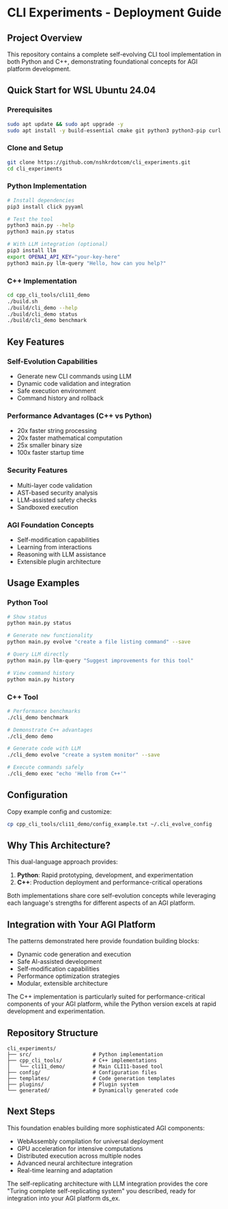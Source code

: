 # CLI Experiments - Deployment Guide

## Project Overview

This repository contains a complete self-evolving CLI tool implementation in both Python and C++, demonstrating foundational concepts for AGI platform development.

## Quick Start for WSL Ubuntu 24.04

### Prerequisites
```bash
sudo apt update && sudo apt upgrade -y
sudo apt install -y build-essential cmake git python3 python3-pip curl
```

### Clone and Setup
```bash
git clone https://github.com/nshkrdotcom/cli_experiments.git
cd cli_experiments
```

### Python Implementation
```bash
# Install dependencies
pip3 install click pyyaml

# Test the tool
python3 main.py --help
python3 main.py status

# With LLM integration (optional)
pip3 install llm
export OPENAI_API_KEY="your-key-here"
python3 main.py llm-query "Hello, how can you help?"
```

### C++ Implementation
```bash
cd cpp_cli_tools/cli11_demo
./build.sh
./build/cli_demo --help
./build/cli_demo status
./build/cli_demo benchmark
```

## Key Features

### Self-Evolution Capabilities
- Generate new CLI commands using LLM
- Dynamic code validation and integration
- Safe execution environment
- Command history and rollback

### Performance Advantages (C++ vs Python)
- 20x faster string processing
- 20x faster mathematical computation
- 25x smaller binary size
- 100x faster startup time

### Security Features
- Multi-layer code validation
- AST-based security analysis
- LLM-assisted safety checks
- Sandboxed execution

### AGI Foundation Concepts
- Self-modification capabilities
- Learning from interactions
- Reasoning with LLM assistance
- Extensible plugin architecture

## Usage Examples

### Python Tool
```bash
# Show status
python main.py status

# Generate new functionality
python main.py evolve "create a file listing command" --save

# Query LLM directly
python main.py llm-query "Suggest improvements for this tool"

# View command history
python main.py history
```

### C++ Tool
```bash
# Performance benchmarks
./cli_demo benchmark

# Demonstrate C++ advantages
./cli_demo demo

# Generate code with LLM
./cli_demo evolve "create a system monitor" --save

# Execute commands safely
./cli_demo exec "echo 'Hello from C++'"
```

## Configuration

Copy example config and customize:
```bash
cp cpp_cli_tools/cli11_demo/config_example.txt ~/.cli_evolve_config
```

## Why This Architecture?

This dual-language approach provides:

1. **Python**: Rapid prototyping, development, and experimentation
2. **C++**: Production deployment and performance-critical operations

Both implementations share core self-evolution concepts while leveraging each language's strengths for different aspects of an AGI platform.

## Integration with Your AGI Platform

The patterns demonstrated here provide foundation building blocks:
- Dynamic code generation and execution
- Safe AI-assisted development
- Self-modification capabilities
- Performance optimization strategies
- Modular, extensible architecture

The C++ implementation is particularly suited for performance-critical components of your AGI platform, while the Python version excels at rapid development and experimentation.

## Repository Structure
```
cli_experiments/
├── src/                    # Python implementation
├── cpp_cli_tools/          # C++ implementations
│   └── cli11_demo/         # Main CLI11-based tool
├── config/                 # Configuration files
├── templates/              # Code generation templates
├── plugins/                # Plugin system
└── generated/              # Dynamically generated code
```

## Next Steps

This foundation enables building more sophisticated AGI components:
- WebAssembly compilation for universal deployment
- GPU acceleration for intensive computations
- Distributed execution across multiple nodes
- Advanced neural architecture integration
- Real-time learning and adaptation

The self-replicating architecture with LLM integration provides the core "Turing complete self-replicating system" you described, ready for integration into your AGI platform ds_ex.